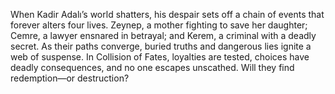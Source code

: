 When Kadir Adalı’s world shatters, his despair sets off a chain of events that forever alters four lives. Zeynep, a mother fighting to save her daughter; Cemre, a lawyer ensnared in betrayal; and Kerem, a criminal with a deadly secret. As their paths converge, buried truths and dangerous lies ignite a web of suspense. In Collision of Fates, loyalties are tested, choices have deadly consequences, and no one escapes unscathed. Will they find redemption—or destruction?